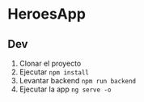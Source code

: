 # HeroesApp

## Dev

1. Clonar el proyecto
2. Ejecutar ```npm install```
3. Levantar backend ```npm run backend```
4. Ejecutar la app ```ng serve -o```
